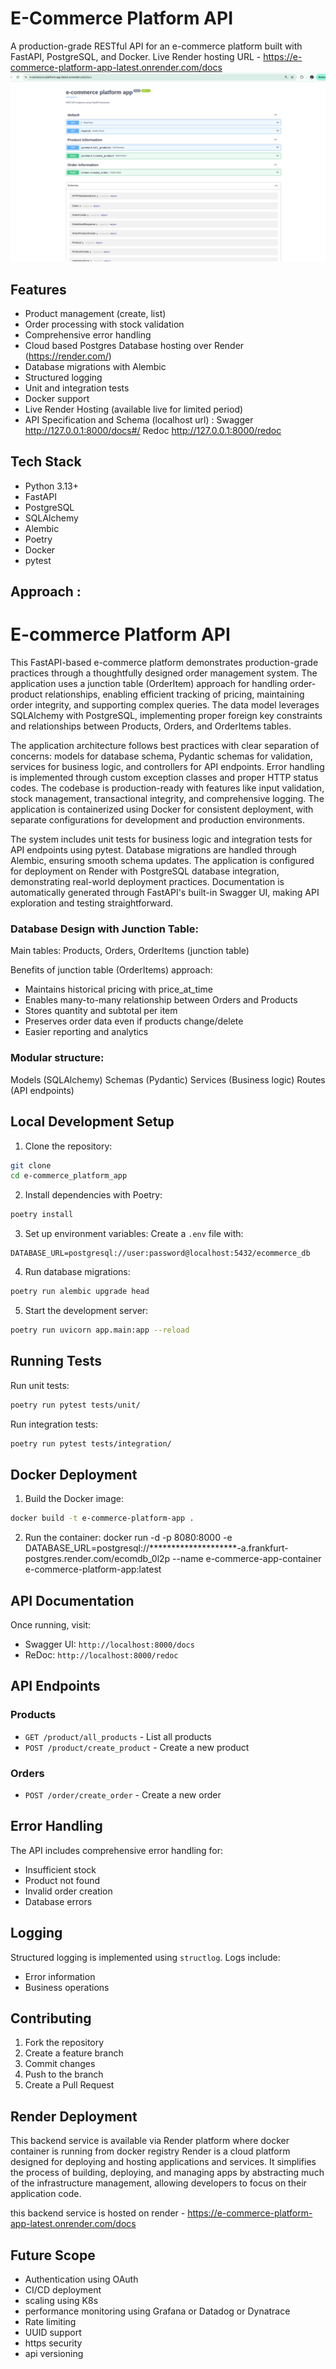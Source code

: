 # E-Commerce Platform API

A production-grade RESTful API for an e-commerce platform built with FastAPI, PostgreSQL, and Docker.
Live Render hosting URL - https://e-commerce-platform-app-latest.onrender.com/docs
![api.png](api.png)

## Features

- Product management (create, list)
- Order processing with stock validation
- Comprehensive error handling
- Cloud based Postgres Database hosting over Render (https://render.com/)
- Database migrations with Alembic
- Structured logging
- Unit and integration tests
- Docker support
- Live Render Hosting (available live for limited period)
- API Specification and Schema (localhost url) :
Swagger http://127.0.0.1:8000/docs#/
Redoc http://127.0.0.1:8000/redoc

## Tech Stack

- Python 3.13+
- FastAPI
- PostgreSQL
- SQLAlchemy
- Alembic
- Poetry
- Docker
- pytest

## Approach :
# E-commerce Platform API

This FastAPI-based e-commerce platform demonstrates production-grade practices through a thoughtfully designed order 
management system. The application uses a junction table (OrderItem) approach for handling order-product relationships, 
enabling efficient tracking of pricing, maintaining order integrity, and supporting complex queries. 
The data model leverages SQLAlchemy with PostgreSQL, implementing proper foreign key constraints and relationships 
between Products, Orders, and OrderItems tables.

The application architecture follows best practices with clear separation of concerns: models for database schema, 
Pydantic schemas for validation, services for business logic, and controllers for API endpoints. 
Error handling is implemented through custom exception classes and proper HTTP status codes. 
The codebase is production-ready with features like input validation, stock management, transactional integrity, and 
comprehensive logging. The application is containerized using Docker for consistent deployment, with separate 
configurations for development and production environments.

The system includes unit tests for business logic and integration tests for API endpoints
using pytest. Database migrations are handled through Alembic, ensuring smooth schema updates. The application is 
configured for deployment on Render with PostgreSQL database integration, demonstrating real-world deployment practices. 
Documentation is automatically generated through FastAPI's built-in Swagger UI, making API exploration 
and testing straightforward.


### Database Design with Junction Table:
Main tables: Products, Orders, OrderItems (junction table)

Benefits of junction table (OrderItems) approach:
- Maintains historical pricing with price_at_time
- Enables many-to-many relationship between Orders and Products
- Stores quantity and subtotal per item
- Preserves order data even if products change/delete
- Easier reporting and analytics

### Modular structure:
Models (SQLAlchemy)
Schemas (Pydantic)
Services (Business logic)
Routes (API endpoints)

## Local Development Setup

1. Clone the repository:
```bash
git clone 
cd e-commerce_platform_app
```

2. Install dependencies with Poetry:
```bash
poetry install
```

3. Set up environment variables:
Create a `.env` file with:
```
DATABASE_URL=postgresql://user:password@localhost:5432/ecommerce_db
```

4. Run database migrations:
```bash
poetry run alembic upgrade head
```

5. Start the development server:
```bash
poetry run uvicorn app.main:app --reload
```

## Running Tests

Run unit tests:
```bash
poetry run pytest tests/unit/
```

Run integration tests:
```bash
poetry run pytest tests/integration/
```

## Docker Deployment

1. Build the Docker image:
```bash
docker build -t e-commerce-platform-app .
```

2. Run the container:
 docker run -d -p 8080:8000 -e DATABASE_URL=postgresql://********************-a.frankfurt-postgres.render.com/ecomdb_0l2p 
 --name e-commerce-app-container e-commerce-platform-app:latest


## API Documentation

Once running, visit:
- Swagger UI: `http://localhost:8000/docs`
- ReDoc: `http://localhost:8000/redoc`

## API Endpoints

### Products
- `GET /product/all_products` - List all products
- `POST /product/create_product` - Create a new product

### Orders
- `POST /order/create_order` - Create a new order

## Error Handling

The API includes comprehensive error handling for:
- Insufficient stock
- Product not found
- Invalid order creation
- Database errors

## Logging

Structured logging is implemented using `structlog`. Logs include:
- Error information
- Business operations

## Contributing

1. Fork the repository
2. Create a feature branch
3. Commit changes
4. Push to the branch
5. Create a Pull Request

## Render Deployment
This backend service is available via Render platform where docker container is running from docker registry
Render is a cloud platform designed for deploying and hosting applications and services. It simplifies the 
process of building, deploying, and managing apps by abstracting much of the infrastructure management, 
allowing developers to focus on their application code.

this backend service is hosted on render -   https://e-commerce-platform-app-latest.onrender.com/docs

## Future Scope
- Authentication using OAuth
- CI/CD deployment
- scaling using K8s
- performance monitoring using Grafana or Datadog or Dynatrace
- Rate limiting
- UUID support
- https security
- api versioning

